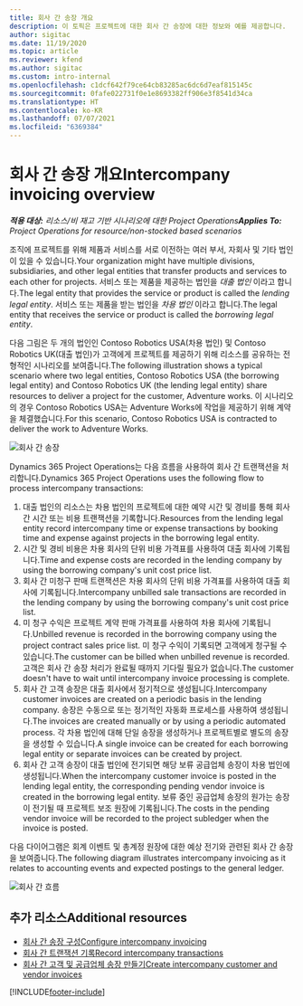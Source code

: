```yaml
---
title: 회사 간 송장 개요
description: 이 토픽은 프로젝트에 대한 회사 간 송장에 대한 정보와 예를 제공합니다.
author: sigitac
ms.date: 11/19/2020
ms.topic: article
ms.reviewer: kfend
ms.author: sigitac
ms.custom: intro-internal
ms.openlocfilehash: c1dcf642f79ce64cb83285ac6dc6d7eaf815145c
ms.sourcegitcommit: 0fafe022731f0e1e8693382ff906e3f8541d34ca
ms.translationtype: HT
ms.contentlocale: ko-KR
ms.lasthandoff: 07/07/2021
ms.locfileid: "6369384"
---
```

# <a name="intercompany-invoicing-overview"></a><span data-ttu-id="a6357-103">회사 간 송장 개요</span><span class="sxs-lookup"><span data-stu-id="a6357-103">Intercompany invoicing overview</span></span>

<span data-ttu-id="a6357-104">_**적용 대상:** 리소스/비 재고 기반 시나리오에 대한 Project Operations_</span><span class="sxs-lookup"><span data-stu-id="a6357-104">_**Applies To:** Project Operations for resource/non-stocked based scenarios_</span></span>

<span data-ttu-id="a6357-105">조직에 프로젝트를 위해 제품과 서비스를 서로 이전하는 여러 부서, 자회사 및 기타 법인이 있을 수 있습니다.</span><span class="sxs-lookup"><span data-stu-id="a6357-105">Your organization might have multiple divisions, subsidiaries, and other legal entities that transfer products and services to each other for projects.</span></span> <span data-ttu-id="a6357-106">서비스 또는 제품을 제공하는 법인을 *대출 법인* 이라고 합니다.</span><span class="sxs-lookup"><span data-stu-id="a6357-106">The legal entity that provides the service or product is called the *lending legal entity*.</span></span> <span data-ttu-id="a6357-107">서비스 또는 제품을 받는 법인을 *차용 법인* 이라고 합니다.</span><span class="sxs-lookup"><span data-stu-id="a6357-107">The legal entity that receives the service or product is called the *borrowing legal entity*.</span></span>

<span data-ttu-id="a6357-108">다음 그림은 두 개의 법인인 Contoso Robotics USA(차용 법인) 및 Contoso Robotics UK(대출 법인)가 고객에게 프로젝트를 제공하기 위해 리소스를 공유하는 전형적인 시나리오를 보여줍니다.</span><span class="sxs-lookup"><span data-stu-id="a6357-108">The following illustration shows a typical scenario where two legal entities, Contoso Robotics USA (the borrowing legal entity) and Contoso Robotics UK (the lending legal entity) share resources to deliver a project for the customer, Adventure works.</span></span> <span data-ttu-id="a6357-109">이 시나리오의 경우 Contoso Robotics USA는 Adventure Works에 작업을 제공하기 위해 계약을 체결했습니다.</span><span class="sxs-lookup"><span data-stu-id="a6357-109">For this scenario, Contoso Robotics USA is contracted to deliver the work to Adventure Works.</span></span>

![회사 간 송장](./media/IntercompanyScenario.png) 

<span data-ttu-id="a6357-111">Dynamics 365 Project Operations는 다음 흐름을 사용하여 회사 간 트랜잭션을 처리합니다.</span><span class="sxs-lookup"><span data-stu-id="a6357-111">Dynamics 365 Project Operations uses the following flow to process intercompany transactions:</span></span>

1. <span data-ttu-id="a6357-112">대출 법인의 리소스는 차용 법인의 프로젝트에 대한 예약 시간 및 경비를 통해 회사 간 시간 또는 비용 트랜잭션을 기록합니다.</span><span class="sxs-lookup"><span data-stu-id="a6357-112">Resources from the lending legal entity record intercompany time or expense transactions by booking time and expense against projects in the borrowing legal entity.</span></span>
2. <span data-ttu-id="a6357-113">시간 및 경비 비용은 차용 회사의 단위 비용 가격표를 사용하여 대출 회사에 기록됩니다.</span><span class="sxs-lookup"><span data-stu-id="a6357-113">Time and expense costs are recorded in the lending company by using the borrowing company's unit cost price list.</span></span>
3. <span data-ttu-id="a6357-114">회사 간 미청구 판매 트랜잭션은 차용 회사의 단위 비용 가격표를 사용하여 대출 회사에 기록됩니다.</span><span class="sxs-lookup"><span data-stu-id="a6357-114">Intercompany unbilled sale transactions are recorded in the lending company by using the borrowing company's unit cost price list.</span></span>
4. <span data-ttu-id="a6357-115">미 청구 수익은 프로젝트 계약 판매 가격표를 사용하여 차용 회사에 기록됩니다.</span><span class="sxs-lookup"><span data-stu-id="a6357-115">Unbilled revenue is recorded in the borrowing company using the project contract sales price list.</span></span> <span data-ttu-id="a6357-116">미 청구 수익이 기록되면 고객에게 청구될 수 있습니다.</span><span class="sxs-lookup"><span data-stu-id="a6357-116">The customer can be billed when unbilled revenue is recorded.</span></span> <span data-ttu-id="a6357-117">고객은 회사 간 송장 처리가 완료될 때까지 기다릴 필요가 없습니다.</span><span class="sxs-lookup"><span data-stu-id="a6357-117">The customer doesn't have to wait until intercompany invoice processing is complete.</span></span>
5. <span data-ttu-id="a6357-118">회사 간 고객 송장은 대출 회사에서 정기적으로 생성됩니다.</span><span class="sxs-lookup"><span data-stu-id="a6357-118">Intercompany customer invoices are created on a periodic basis in the lending company.</span></span> <span data-ttu-id="a6357-119">송장은 수동으로 또는 정기적인 자동화 프로세스를 사용하여 생성됩니다.</span><span class="sxs-lookup"><span data-stu-id="a6357-119">The invoices are created manually or by using a periodic automated process.</span></span> <span data-ttu-id="a6357-120">각 차용 법인에 대해 단일 송장을 생성하거나 프로젝트별로 별도의 송장을 생성할 수 있습니다.</span><span class="sxs-lookup"><span data-stu-id="a6357-120">A single invoice can be created for each borrowing legal entity or separate invoices can be created by project.</span></span>
6. <span data-ttu-id="a6357-121">회사 간 고객 송장이 대출 법인에 전기되면 해당 보류 공급업체 송장이 차용 법인에 생성됩니다.</span><span class="sxs-lookup"><span data-stu-id="a6357-121">When the intercompany customer invoice is posted in the lending legal entity, the corresponding pending vendor invoice is created in the borrowing legal entity.</span></span> <span data-ttu-id="a6357-122">보류 중인 공급업체 송장의 원가는 송장이 전기될 때 프로젝트 보조 원장에 기록됩니다.</span><span class="sxs-lookup"><span data-stu-id="a6357-122">The costs in the pending vendor invoice will be recorded to the project subledger when the invoice is posted.</span></span>

<span data-ttu-id="a6357-123">다음 다이어그램은 회계 이벤트 및 총계정 원장에 대한 예상 전기와 관련된 회사 간 송장을 보여줍니다.</span><span class="sxs-lookup"><span data-stu-id="a6357-123">The following diagram illustrates intercompany invoicing as it relates to accounting events and expected postings to the general ledger.</span></span>

![회사 간 흐름](./media/IntercompanyFlow.png)

## <a name="additional-resources"></a><span data-ttu-id="a6357-125">추가 리소스</span><span class="sxs-lookup"><span data-stu-id="a6357-125">Additional resources</span></span>

- [<span data-ttu-id="a6357-126">회사 간 송장 구성</span><span class="sxs-lookup"><span data-stu-id="a6357-126">Configure intercompany invoicing</span></span>](configure-intercompany-invoicing.md)
- [<span data-ttu-id="a6357-127">회사 간 트랜잭션 기록</span><span class="sxs-lookup"><span data-stu-id="a6357-127">Record intercompany transactions</span></span>](create-intercompany-transactions.md)
- [<span data-ttu-id="a6357-128">회사 간 고객 및 공급업체 송장 만들기</span><span class="sxs-lookup"><span data-stu-id="a6357-128">Create intercompany customer and vendor invoices</span></span>](create-intercompany-customer-vendor-invoices.md)


[!INCLUDE[footer-include](../includes/footer-banner.md)]